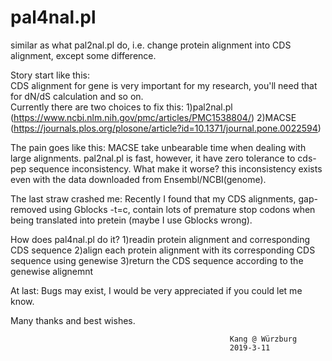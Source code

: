 # pal4nal.pl
similar as what pal2nal.pl do, i.e. change protein alignment into CDS alignment, except some difference.

Story start like this:    
  CDS alignment for gene is very important for my research, you'll need that for dN/dS calculation and so on.   
  Currently there are two choices to fix this: 
  1)pal2nal.pl (https://www.ncbi.nlm.nih.gov/pmc/articles/PMC1538804/)
  2)MACSE (https://journals.plos.org/plosone/article?id=10.1371/journal.pone.0022594)

The pain goes like this: 
  MACSE take unbearable time when dealing with large alignments.
  pal2nal.pl is fast, however, it have zero tolerance to cds-pep sequence inconsistency. What make it worse? this inconsistency exists even with the data downloaded from Ensembl/NCBI(genome).

The last straw crashed me: 
  Recently I found that my CDS alignments, gap-removed using Gblocks -t=c, contain lots of premature stop codons when being    translated into pretein (maybe I use Gblocks wrong).

How does pal4nal.pl do it?
  1)readin protein alignment and corresponding CDS sequence
  2)align each protein alignment with its corresponding CDS sequence using genewise
  3)return the CDS sequence according to the genewise alignemnt

At last:
  Bugs may exist, I would be very appreciated if you could let me know.

Many thanks and best wishes.

                                                     Kang @ Würzburg
                                                     2019-3-11
